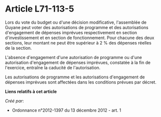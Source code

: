 # Article L71-113-5

Lors du vote du budget ou d'une décision modificative, l'assemblée de Guyane peut voter des autorisations de programme et des
autorisations d'engagement de dépenses imprévues respectivement en section d'investissement et en section de fonctionnement.
Pour chacune des deux sections, leur montant ne peut être supérieur à 2 % des dépenses réelles de la section. 

L'absence d'engagement d'une autorisation de programme ou d'une autorisation d'engagement de dépenses imprévues, constatée à
la fin de l'exercice, entraîne la caducité de l'autorisation. 

Les autorisations de programme et les autorisations d'engagement de dépenses imprévues sont affectées dans les conditions
prévues par décret.

**Liens relatifs à cet article**

_Créé par_:

  - Ordonnance n°2012-1397 du 13 décembre 2012 - art. 1
